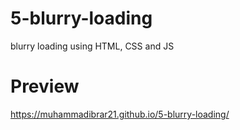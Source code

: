 # 5-blurry-loading
 blurry loading using HTML, CSS and JS

# Preview

https://muhammadibrar21.github.io/5-blurry-loading/
